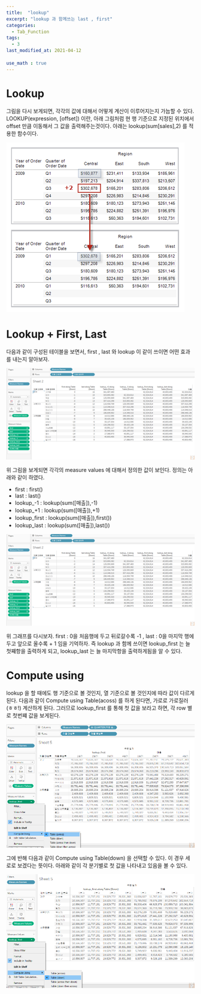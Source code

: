 ```yaml
---
title:  "lookup"
excerpt: "lookup 과 함께쓰는 last , first"
categories:
  - Tab_Function
tags:
  - 3
last_modified_at: 2021-04-12

use_math : true
---
```




# Lookup

그림을 다시 보게되면, 각각의 값에 대해서 어떻게 계산이 이루어지는지 가늠할 수 있다. LOOKUP(expression, [offset])  이란, 아래 그림처럼 현 행 기준으로 지정된 위치에서 offset 만큼 이동해서 그 값을 출력해주는것이다. 아래는 lookup(sum[sales],2) 를 적용한 함수이다. 

![png](/assets/images/Tab_Fun/1_2.png)

# Lookup + First, Last

다음과 같이 구성된 테이블을 보면서, first , last 와 lookup 이 같이 쓰이면 어떤 효과를 내는지 알아보자.

![png](/assets/images/Tab_Fun/1_1.png)

위 그림을 보게되면 각각의 measure values 에 대해서 정의한 값이 보인다. 정의는 아래와 같이 하였다.

- first : first()
- last : last()
- lookup_-1 : lookup(sum([매출]),-1)
- lookup_+1 : lookup(sum([매출]),+1)
- lookup_first : lookup(sum([매출]),first())
- lookup_last : lookup(sum([매출]),last())

![png](/assets/images/Tab_Fun/1_1.png)

위 그래프를 다시보자. first : 0을 처음행에 두고 뒤로갈수록 -1  , last : 0을 마지막 행에 두고 앞으로 올수록 + 1 임을 기억하자. 즉 lookup 과 함께 쓰이면 lookup_first 는 늘 첫쨰항을 출력하게 되고, lookup_last 는 늘 마지막항을 출력하게됨을 알 수 있다. 

# Compute using

lookup 을 할 때에도 행 기준으로 볼 것인지, 열 기준으로 볼 것인지에 따라 값이 다르게 된다. 다음과 같이 Compute using Table(acoss) 를 하게 된다면, 가로로 가로질러 (ㅎㅎ!) 계산하게 된다. 그러므로 lookup_first 를 통해 첫 값을 보라고 하면, 각 row 별로 첫번쨰 값을 보게된다.

![png](/assets/images/Tab_Fun/1_3.png)

그에 반해 다음과 같이 Compute using Table(down) 을 선택할 수 있다. 이 경우 세로로 보겠다는 뜻이다. 아래와 같이 각 분기별로 첫 값을 나타내고 있음을 볼 수 있다.

![png](/assets/images/Tab_Fun/1_4.png)

